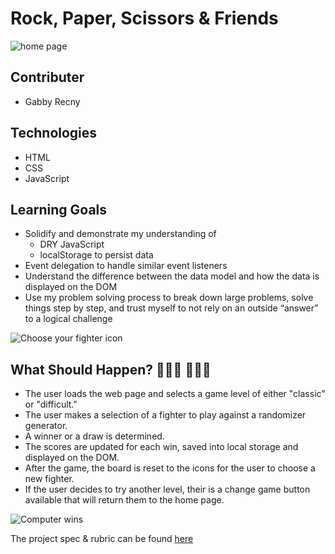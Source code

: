 # Rock, Paper, Scissors & Friends

![home page](https://user-images.githubusercontent.com/84749512/142096084-db9dd11a-6ee0-4335-9b38-ae60577113fa.png)

## Contributer
* Gabby Recny 

## Technologies
* HTML
* CSS
* JavaScript


## Learning Goals
* Solidify and demonstrate my understanding of
  * DRY JavaScript
  * localStorage to persist data
* Event delegation to handle similar event listeners
* Understand the difference between the data model and how the data is displayed on the DOM
* Use my problem solving process to break down large problems, solve things step by step, and trust myself to not rely on an outside “answer” to a logical challenge

![Choose your fighter icon](https://user-images.githubusercontent.com/84749512/142096090-b99944b4-ca31-46e6-8f8e-58b0ff7ad312.png)

## What Should Happen? 👨🏾‍💻 👩🏾‍💻
 * The user loads the web page and selects a game level of either "classic" or "difficult."
 * The user makes a selection of a fighter to play against a randomizer generator.
 * A winner or a draw is determined.
 * The scores are updated for each win, saved into local storage and displayed on the DOM. 
 * After the game, the board is reset to the icons for the user to choose a new fighter.
 * If the user decides to try another level, their is a change game button available that will return them to the home page.

![Computer wins](https://user-images.githubusercontent.com/84749512/142096095-bbcd82b4-8933-4012-87d6-2c451f3ca63e.png)


The project spec & rubric can be found [here](https://frontend.turing.edu/projects/module-1/rock-paper-scissors-solo.html)



